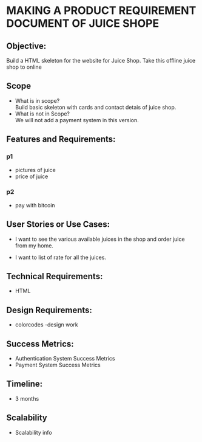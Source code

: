 # MAKING A PRODUCT REQUIREMENT DOCUMENT OF JUICE SHOPE

## Objective:
 
 Build a HTML skeleton for the website for Juice Shop. Take this offline juice shop to online

## Scope

 - What is in scope?<br/>
     Build basic skeleton with cards and contact detais of juice shop.
 - What is not in Scope?<br/>
       We will not add a payment system in this version.

## Features and Requirements:
    
### p1

- pictures of juice
- price of juice

### p2
- pay with bitcoin

## User Stories or Use Cases:

 - I want to see the various available juices in the shop and order juice from my home.

 - I want to list of rate for all the juices.

## Technical Requirements:
   - HTML

## Design Requirements: 
   - colorcodes
   -design work

## Success Metrics:
   - Authentication System Success Metrics
   - Payment System Success Metrics 

## Timeline:
- 3 months

## Scalability

-  Scalability info

